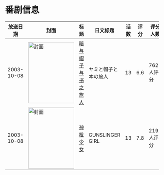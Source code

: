 # 番剧信息

|放送日期|封面|标题|日文标题|话数|评分|评分人数|
|---|---|---|---|---|---|---|
|2003-10-08|<img src="//lain.bgm.tv/pic/cover/c/de/a9/1906_7WTD7.jpg" alt="封面" style="width:150px;height:200px;object-fit:cover;">|[暗与帽子与书之旅人](https://bangumi.tv/subject/1906)|ヤミと帽子と本の旅人|13|6.6|762人评分|
|2003-10-08|<img src="//lain.bgm.tv/pic/cover/c/0e/9d/3304_JvL9C.jpg" alt="封面" style="width:150px;height:200px;object-fit:cover;">|[神枪少女](https://bangumi.tv/subject/3304)|GUNSLINGER GIRL|13|7.8|2192人评分|
